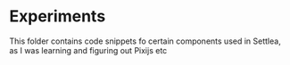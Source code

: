 # Experiments

This folder contains code snippets fo certain components used in Settlea, as I was learning and figuring out Pixijs etc